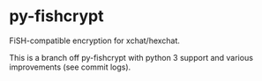 py-fishcrypt
============

FiSH-compatible encryption for xchat/hexchat.

This is a branch off py-fishcrypt with python 3 support and various improvements (see commit logs).
